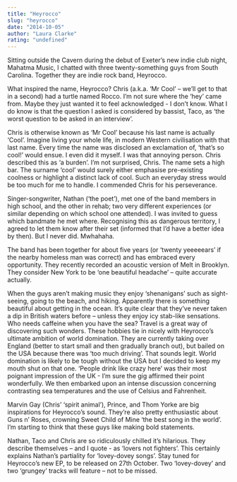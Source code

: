 ```yaml
---
title: "Heyrocco"
slug: "heyrocco"
date: "2014-10-05"
author: "Laura Clarke"
rating: "undefined"
---
```


Sitting outside the Cavern during the debut of Exeter’s new indie club night, Mahatma Music, I chatted with three twenty-something guys from South Carolina. Together they are indie rock band, Heyrocco.

What inspired the name, Heyrocco? Chris (a.k.a. ‘Mr Cool’ – we’ll get to that in a second) had a turtle named Rocco. I’m not sure where the ‘hey’ came from. Maybe they just wanted it to feel acknowledged - I don’t know. What I do know is that the question I asked is considered by bassist, Taco, as ‘the worst question to be asked in an interview’.

Chris is otherwise known as ‘Mr Cool’ because his last name is actually ‘Cool’. Imagine living your whole life, in modern Western civilisation with that last name. Every time the name was disclosed an exclamation of, ‘that’s so cool!’ would ensue. I even did it myself. I was that annoying person. Chris described this as ‘a burden’. I’m not surprised, Chris. The name sets a high bar. The surname ‘cool’ would surely either emphasise pre-existing coolness or highlight a distinct lack of cool. Such an everyday stress would be too much for me to handle. I commended Chris for his perseverance.

Singer-songwriter, Nathan (‘the poet’), met one of the band members in high school, and the other in rehab; two very different experiences (or similar depending on which school one attended). I was invited to guess which bandmate he met where. Recognising this as dangerous territory, I agreed to let them know after their set (informed that I’d have a better idea by then). But I never did. Mwhahaha.

The band has been together for about five years (or ‘twenty yeeeeears’ if the nearby homeless man was correct) and has embraced every opportunity. They recently recorded an acoustic version of Melt in Brooklyn. They consider New York to be ‘one beautiful headache’ – quite accurate actually.

When the guys aren’t making music they enjoy ‘shenanigans’ such as sight-seeing, going to the beach, and hiking. Apparently there is something beautiful about getting in the ocean. It’s quite clear that they’ve never taken a dip in British waters before – unless they enjoy icy stab-like sensations. Who needs caffeine when you have the sea? Travel is a great way of discovering such wonders. These hobbies tie in nicely with Heyrocco’s ultimate ambition of world domination. They are currently taking over England (better to start small and then gradually branch out), but bailed on the USA because there was ‘too much driving’. That sounds legit. World domination is likely to be tough without the USA but I decided to keep my mouth shut on that one. ‘People drink like crazy here’ was their most poignant impression of the UK - I’m sure the gig affirmed their point wonderfully. We then embarked upon an intense discussion concerning contrasting sea temperatures and the use of Celsius and Fahrenheit.

Marvin Gay (Chris’ ‘spirit animal’), Prince, and Thom Yorke are big inspirations for Heyrocco’s sound. They’re also pretty enthusiastic about Guns n’ Roses, crowning Sweet Child of Mine ‘the best song in the world’. I’m starting to think that these guys like making bold statements.

Nathan, Taco and Chris are so ridiculously chilled it’s hilarious. They describe themselves – and I quote - as ‘lovers not fighters’. This certainly explains Nathan’s partiality for ‘lovey-dovey songs’. Stay tuned for Heyrocco’s new EP, to be released on 27th October. Two ‘lovey-dovey’ and two ‘grungey’ tracks will feature – not to be missed.
